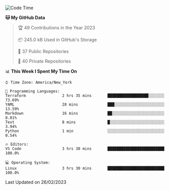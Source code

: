 <!--START_SECTION:waka-->
![Code Time](http://img.shields.io/badge/Code%20Time-130%20hrs%2010%20mins-blue)

**🐱 My GitHub Data** 

> 🏆 49 Contributions in the Year 2023
 > 
> 📦 245.0 kB Used in GitHub's Storage 
 > 
> 📜 37 Public Repositories 
 > 
> 🔑 40 Private Repositories  
 > 
📊 **This Week I Spent My Time On** 

```text
⌚︎ Time Zone: America/New_York

💬 Programming Languages: 
Terraform                2 hrs 35 mins       ██████████████████░░░░░░░   73.69% 
YAML                     28 mins             ███░░░░░░░░░░░░░░░░░░░░░░   13.59% 
Markdown                 16 mins             ██░░░░░░░░░░░░░░░░░░░░░░░   8.01% 
Text                     8 mins              █░░░░░░░░░░░░░░░░░░░░░░░░   3.94% 
Python                   1 min               ░░░░░░░░░░░░░░░░░░░░░░░░░   0.54%

🔥 Editors: 
VS Code                  3 hrs 30 mins       █████████████████████████   100.0%

💻 Operating System: 
Linux                    3 hrs 30 mins       █████████████████████████   100.0%

```


 Last Updated on 26/02/2023
<!--END_SECTION:waka-->